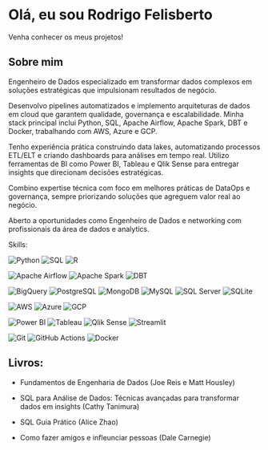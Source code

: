 # Olá, eu sou Rodrigo Felisberto

Venha conhecer os meus projetos!

## Sobre mim

Engenheiro de Dados especializado em transformar dados complexos em soluções estratégicas que impulsionam resultados de negócio.

Desenvolvo pipelines automatizados e implemento arquiteturas de dados em cloud que garantem qualidade, governança e escalabilidade. Minha stack principal inclui Python, SQL, Apache Airflow, Apache Spark, DBT e Docker, trabalhando com AWS, Azure e GCP.

Tenho experiência prática construindo data lakes, automatizando processos ETL/ELT e criando dashboards para análises em tempo real. Utilizo ferramentas de BI como Power BI, Tableau e Qlik Sense para entregar insights que direcionam decisões estratégicas.

Combino expertise técnica com foco em melhores práticas de DataOps e governança, sempre priorizando soluções que agreguem valor real ao negócio.

Aberto a oportunidades como Engenheiro de Dados e networking com profissionais da área de dados e 
analytics.

Skills:

![Python](https://img.shields.io/badge/Python-3776AB?style=for-the-badge&logo=python&logoColor=white)
![SQL](https://img.shields.io/badge/SQL-4479A1?style=for-the-badge&logoColor=white)
![R](https://img.shields.io/badge/R-276DC3?style=for-the-badge&logo=r&logoColor=white)

![Apache Airflow](https://img.shields.io/badge/Apache%20Airflow-017CEE?style=for-the-badge&logo=apache-airflow&logoColor=white)
![Apache Spark](https://img.shields.io/badge/Apache%20Spark-E25A1C?style=for-the-badge&logo=apache-spark&logoColor=white)
![DBT](https://img.shields.io/badge/DBT-FF6B35?style=for-the-badge&logo=dbt&logoColor=white)

![BigQuery](https://img.shields.io/badge/BigQuery-4285F4?style=for-the-badge&logo=google-cloud&logoColor=white)
![PostgreSQL](https://img.shields.io/badge/PostgreSQL-336791?style=for-the-badge&logo=postgresql&logoColor=white)
![MongoDB](https://img.shields.io/badge/MongoDB-47A248?style=for-the-badge&logo=mongodb&logoColor=white)
![MySQL](https://img.shields.io/badge/MySQL-4479A1?style=for-the-badge&logo=mysql&logoColor=white)
![SQL Server](https://img.shields.io/badge/SQL%20Server-CC2927?style=for-the-badge&logo=microsoft-sql-server&logoColor=white)
![SQLite](https://img.shields.io/badge/SQLite-003B57?style=for-the-badge&logo=sqlite&logoColor=white)

![AWS](https://img.shields.io/badge/AWS-232F3E?style=for-the-badge&logo=amazon-aws&logoColor=white)
![Azure](https://img.shields.io/badge/Azure-0078D4?style=for-the-badge&logo=microsoft-azure&logoColor=white)
![GCP](https://img.shields.io/badge/GCP-4285F4?style=for-the-badge&logo=google-cloud&logoColor=white)

![Power BI](https://img.shields.io/badge/Power%20BI-F2C811?style=for-the-badge&logo=power-bi&logoColor=black)
![Tableau](https://img.shields.io/badge/Tableau-E97627?style=for-the-badge&logo=tableau&logoColor=white)
![Qlik Sense](https://img.shields.io/badge/Qlik%20Sense-009848?style=for-the-badge&logoColor=white)
![Streamlit](https://img.shields.io/badge/Streamlit-FF4B4B?style=for-the-badge&logo=streamlit&logoColor=white)

![Git](https://img.shields.io/badge/Git-F05032?style=for-the-badge&logo=git&logoColor=white)
![GitHub Actions](https://img.shields.io/badge/GitHub%20Actions-2088FF?style=for-the-badge&logo=github-actions&logoColor=white)
![Docker](https://img.shields.io/badge/Docker-2496ED?style=for-the-badge&logo=docker&logoColor=white)

## Livros:

* Fundamentos de Engenharia de Dados (Joe Reis e Matt Housley)
  
* SQL para Análise de Dados: Técnicas avançadas para transformar dados em insights (Cathy Tanimura)
  
* SQL Guia Prático (Alice Zhao)
  
* Como fazer amigos e infleunciar pessoas (Dale Carnegie)
